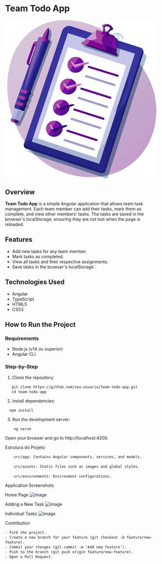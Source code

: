 # Team Todo App

![Logo](src/assets/task-management-logo.png)

## Overview

**Team Todo App** is a simple Angular application that allows team task management. Each team member can add their tasks, mark them as complete, and view other members' tasks. The tasks are saved in the browser's localStorage, ensuring they are not lost when the page is reloaded.

## Features

- Add new tasks for any team member.
- Mark tasks as completed.
- View all tasks and their respective assignments.
- Save tasks in the browser's localStorage`.

## Technologies Used

- Angular
- TypeScript
- HTML5
- CSS3

## How to Run the Project

### Requirements

- Node.js (v14 ou superior)
- Angular CLI

### Step-by-Step
1. Clone the repository:
```
   git clone https://github.com/seu-usuario/team-todo-app.git
   cd team-todo-app
```
2. Install dependencies:
```
  npm install
```
3. Run the development server:
```
    ng serve
```
Open your browser and go to http://localhost:4200.

Estrutura do Projeto
```
    src/app: Contains Angular components, services, and models.

    src/assets: Static files such as images and global styles.

    src/environments: Environment configurations.
```
Application Screenshots

Home Page
![image](https://github.com/user-attachments/assets/44bb7fc1-30cd-4acf-8e17-6d694397f87e)

Adding a New Task
![image](https://github.com/user-attachments/assets/534a3f82-2a64-4867-b775-f235823e220b)

Individual Tasks
![image](https://github.com/user-attachments/assets/1f645655-507a-4ead-b445-075e4e2418e5)

Contribution

    - Fork the project.
    - Create a new branch for your feature (git checkout -b feature/new-feature).
    - Commit your changes (git commit -m 'Add new feature').
    - Push to the branch (git push origin feature/new-feature).
    - Open a Pull Request.


